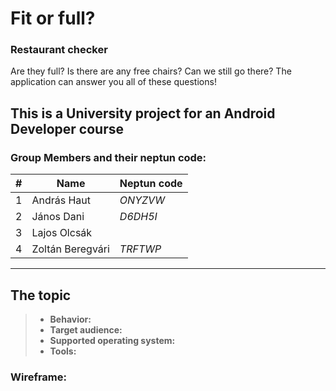 # Fit or full?
### Restaurant checker
Are they full? Is there are any free chairs? Can we still go there?
The application can answer you all of these questions!

## This is a University project for an Android Developer course

### Group Members and their neptun code:
|#               |Name                           |Neptun code                  |
|----------------|-------------------------------|-----------------------------|
|1               |András Haut                    |*ONYZVW*                     |
|2               |János Dani                     |*D6DH5I*                     |
|3               |Lajos Olcsák                   |                             |
|4               |Zoltán Beregvári               |*TRFTWP*                     |
___
## The topic
> - **Behavior:**
> - **Target audience:**
> - **Supported operating system:**
> - **Tools:**

### Wireframe:
